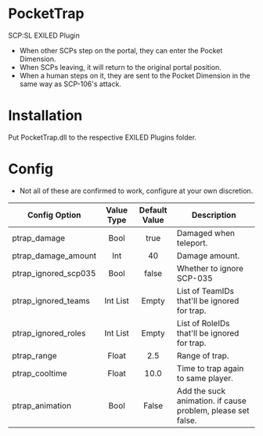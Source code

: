 # PocketTrap
SCP:SL EXILED Plugin

* When other SCPs step on the portal, they can enter the Pocket Dimension.
* When SCPs leaving, it will return to the original portal position.
* When a human steps on it, they are sent to the Pocket Dimension in the same way as SCP-106's attack.

# Installation

Put PocketTrap.dll to the respective EXILED Plugins folder.

# Config

- Not all of these are confirmed to work, configure at your own discretion.

Config Option | Value Type | Default Value | Description
--- | :---: | :---: | ---
ptrap_damage | Bool | true | Damaged when teleport.
ptrap_damage_amount | Int | 40 | Damage amount.
ptrap_ignored_scp035 | Bool | false | Whether to ignore SCP-035
ptrap_ignored_teams | Int List | Empty | List of TeamIDs that'll be ignored for trap.
ptrap_ignored_roles | Int List | Empty | List of RoleIDs that'll be ignored for trap.
ptrap_range | Float | 2.5 | Range of trap.
ptrap_cooltime | Float | 10.0 | Time to trap again to same player.
ptrap_animation | Bool | False | Add the suck animation. if cause problem, please set false.
